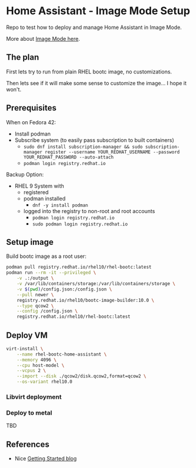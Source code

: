 # Home Assistant - Image Mode Setup

Repo to test how to deploy and manage Home Assistant in Image Mode.

More about [Image Mode here](https://developers.redhat.com/products/rhel-image-mode/overview).

## The plan

First lets try to run from plain RHEL bootc image, no customizations.

Then lets see if it will make some sense to customize the image... I hope it won't.

## Prerequisites

When on Fedora 42:

- Install podman
- Subscribe system (to easily pass subscription to built containers)
  - `sudo dnf install subscription-manager && sudo subscription-manager register --username YOUR_REDHAT_USERNAME --password YOUR_REDHAT_PASSWORD --auto-attach`
  - `podman login registry.redhat.io`

Backup Option:

- RHEL 9 System with
  - registered
  - podman installed
    - `dnf -y install podman`
  - logged into the registry to non-root and root accounts
    - `podman login registry.redhat.io`
    - `sudo podman login registry.redhat.io`

## Setup image

Build bootc image as a root user:

```bash
podman pull registry.redhat.io/rhel10/rhel-bootc:latest
podman run --rm -it --privileged \
    -v .:/output \
    -v /var/lib/containers/storage:/var/lib/containers/storage \
    -v $(pwd)/config.json:/config.json \
    --pull newer \
    registry.redhat.io/rhel10/bootc-image-builder:10.0 \
    --type qcow2 \
    --config /config.json \
    registry.redhat.io/rhel10/rhel-bootc:latest
```

## Deploy VM

```bash
virt-install \
    --name rhel-bootc-home-assistant \
    --memory 4096 \
    --cpu host-model \
    --vcpus 2 \
    --import --disk ./qcow2/disk.qcow2,format=qcow2 \
    --os-variant rhel10.0
```

### Libvirt deployment

### Deploy to metal

TBD

## References

- Nice [Getting Started blog](https://www.redhat.com/en/blog/image-mode-red-hat-enterprise-linux-quick-start-guide)